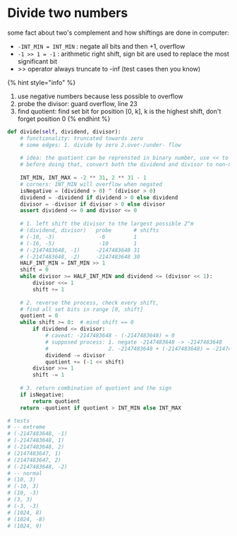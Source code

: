 # Divide two numbers

some fact about two's complement and how shiftings are done in computer:

* `-INT_MIN = INT_MIN` : negate all bits and then +1, overflow
* `-1 >> 1 = -1`  : arithmetic right shift, sign bit are used to replace the most significant bit
* &gt;&gt; operator always truncate to -inf \(test cases then you know\)

{% hint style="info" %}
1. use negative numbers because less possible to overflow
2. probe the divisor: guard overflow, line 23
3. find quotient: find set bit for position \[0, k\], k is the highest shift, don't forget position 0
{% endhint %}

```python
def divide(self, dividend, divisor):
    # functionality: truncated towards zero
    # some edges: 1. divide by zero 2.over-/under- flow
    
    # idea: the quotient can be reprensted in binary number, use << to subsitute *
    # before doing that, convert both the dividend and divisor to non-negative
    
    INT_MIN, INT_MAX = -2 ** 31, 2 ** 31 - 1
    # corners: INT_MIN will overflow when negated
    isNegative = (dividend > 0) ^ (divisor > 0)
    dividend = -dividend if dividend > 0 else dividend
    divisor = -divisor if divisor > 0 else divisor
    assert dividend <= 0 and divisor <= 0
    
    # 1. left shift the divisor to the largest possible 2^m
    # (dividend, divisor)   probe       # shifts
    # (-10, -3)              -6         1
    # (-16, -5)              -10        1
    # (-2147483648, -1)     -2147483648 31
    # (-2147483648, -2)     -2147483648 30
    HALF_INT_MIN = INT_MIN >> 1
    shift = 0
    while divisor >= HALF_INT_MIN and dividend <= (divisor << 1):
        divisor <<= 1
        shift += 1
    
    # 2. reverse the process, check every shift, 
    # find all set bits in range [0, shift]
    quotient = 0
    while shift >= 0:  # mind shift == 0
        if dividend <= divisor:
            # caveat: -2147483648 - (-2147483648) = 0
            # supposed process: 1. negate -2147483648 -> -2147483648
            #                   2. -2147483648 + (-2147483648) = -2147483648
            dividend -= divisor
            quotient += (-1 << shift)
        divisor >>= 1
        shift -= 1
    
    # 3. return combination of quotient and the sign
    if isNegative:
        return quotient
    return -quotient if quotient > INT_MIN else INT_MAX

# tests
# -- extreme
# (-2147483648, -1)
# (-2147483648, 1)
# (-2147483648, 2)
# (2147483647, 1)
# (2147483647, 2)
# (-2147483648, -2)
# -- normal
# (10, 3)
# (-10, 3)
# (10, -3)
# (3, 3)
# (-3, -3)
# (1024, 8)
# (1024, -8)
# (1024, 9)
```

